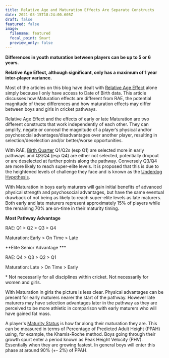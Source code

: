 ```yaml
---
title: Relative Age and Maturation Effects Are Separate Constructs
date: 2021-03-15T18:24:00.605Z
draft: false
featured: false
image:
  filename: featured
  focal_point: Smart
  preview_only: false
---
```

**Differences in youth maturation between players can be up to 5 or 6 years.**

**Relative Age Effect, although significant, only has a maximum of 1 year inter-player variance.**

Most of the articles on this blog have dealt with [Relative Age Effect](https://onemoresummer.co.uk/post/what-is-relative-age-effect/) alone simply because I only have access to Date of Birth data. This article discusses how Maturation effects are different from RAE, the potential magnitude of these differences and how maturation effects may differ between boys and girls in cricket pathways.  

Relative Age Effect and the effects of early or late Maturation are two different constructs that work independently of each other. They can amplify, negate or conceal the magnitude of a player’s physical and/or psychosocial advantages/disadvantages over another player, resulting in selection/deselection and/or better/worse opportunities.

With RAE, [Birth Quarter](https://onemoresummer.co.uk/post/what-is-birth-quarter/) Q1/Q2s (esp Q1) are selected more in early pathways and Q3/Q4 (esp Q4) are either not selected, potentially dropout or are deselected at further points along the pathway. Conversely Q3/Q4 are more likely to reach super-elite levels. It is proposed that this is due to the heightened levels of challenge they face and is known as the [Underdog Hypothesis](https://onemoresummer.co.uk/post/what-is-the-underdog-effect/).

With Maturation in boys early maturers will gain initial benefits of advanced physical strength and psychosocial advantages, but have the same eventual drawback of not being as likely to reach super-elite levels as late maturers. Both early and late maturers represent approximately 15% of players while the remaining 70% are on-time in their maturity timing.

**Most Pathway Advantage**

RAE: Q1 > Q2 > Q3 > Q4

Maturation: Early > On Time > Late

**Elite Senior Advantage ***

RAE: Q4 > Q3 > Q2 > Q1

Maturation: Late > On Time > Early

\* Not necessarily for all disciplines within cricket. Not necessarily for women and girls.

With Maturation in girls the picture is less clear. Physical advantages can be present for early maturers nearer the start of the pathway. However late maturers may have selection advantages later in the pathway as they are perceived to be more athletic in comparison with early maturers who will have gained fat mass.  

A player's [Maturity Status](https://onemoresummer.co.uk/post/what-is-maturity-status/) is how far along their maturation they are. This can be measured in terms of Percentage of Predicted Adult Height (PPAH) using, for example, the Khamis-Roche method. Boys going through their growth spurt enter a period known as Peak Height Velocity (PHV). Essentially when they are growing fastest. In general boys will enter this phase at around 90% (+- 2%) of PPAH.